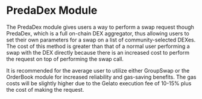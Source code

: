 # PredaDex Module

The PredaDex module gives users a way to perform a swap request though PredaDex, which is a full on-chain DEX aggregator, thus allowing users to set their own parameters for a swap on a list of community-selected DEXes. The cost of this method is greater than that of a normal user performing a swap with the DEX directly because there is an increased cost to perform the request on top of performing the swap call.

It is recommended for the average user to utilize either GroupSwap or the OrderBook module for increased reliability and gas-saving benefits. The gas costs will be slightly higher due to the Gelato execution fee of 10-15% plus the cost of making the request.